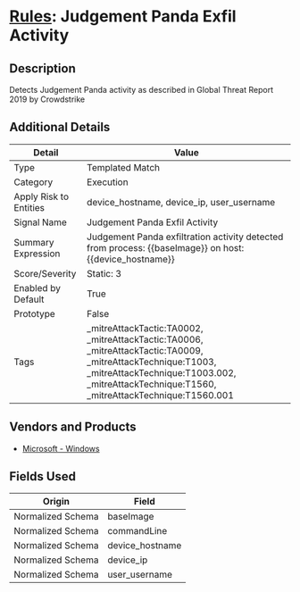 # [Rules](README.md): Judgement Panda Exfil Activity

## Description
Detects Judgement Panda activity as described in Global Threat Report 2019 by Crowdstrike

## Additional Details
|Detail|Value|
|----|----|
|Type|Templated Match|
|Category|Execution|
|Apply Risk to Entities|device_hostname, device_ip, user_username|
|Signal Name|Judgement Panda Exfil Activity|
|Summary Expression|Judgement Panda exfiltration activity detected from process: {{baseImage}} on host: {{device_hostname}}|
|Score/Severity|Static: 3|
|Enabled by Default|True|
|Prototype|False|
|Tags|_mitreAttackTactic:TA0002, _mitreAttackTactic:TA0006, _mitreAttackTactic:TA0009, _mitreAttackTechnique:T1003, _mitreAttackTechnique:T1003.002, _mitreAttackTechnique:T1560, _mitreAttackTechnique:T1560.001|
## Vendors and Products
- [Microsoft - Windows](../products/1ff7546c-cb36-4a24-87f7-89d2cecc5761.md)


## Fields Used

|Origin|Field|
|----|----|
|Normalized Schema|baseImage|
|Normalized Schema|commandLine|
|Normalized Schema|device_hostname|
|Normalized Schema|device_ip|
|Normalized Schema|user_username|


